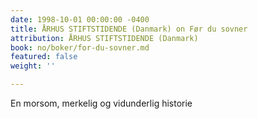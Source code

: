 ```yaml
---
date: 1998-10-01 00:00:00 -0400
title: ÅRHUS STIFTSTIDENDE (Danmark) on Før du sovner
attribution: ÅRHUS STIFTSTIDENDE (Danmark)
book: no/boker/for-du-sovner.md
featured: false
weight: ''

---
```

En morsom, merkelig og vidunderlig historie